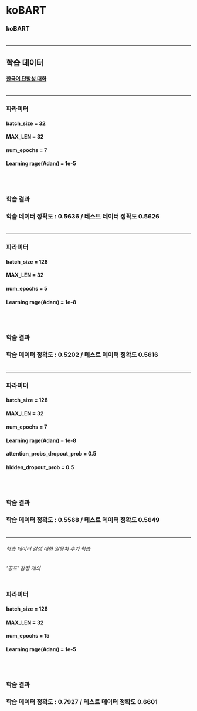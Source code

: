 


# koBART 
### koBART <br/><br/>

- - -
## 학습 데이터 
#### [한국어 단발성 대화](https://aihub.or.kr/opendata/keti-data/recognition-laguage/KETI-02-009)<br/><br/>

- - -
### 파라미터  
#### batch_size = 32
#### MAX_LEN = 32
#### num_epochs = 7
#### Learning rage(Adam) = 1e-5
<br/><br/>

### 학습 결과
### 학습 데이터 정확도 : 0.5636 / 테스트 데이터 정확도 0.5626<br/><br/>
- - -

### 파라미터  
#### batch_size = 128
#### MAX_LEN = 32
#### num_epochs = 5
#### Learning rage(Adam) = 1e-8
<br/><br/>

### 학습 결과
### 학습 데이터 정확도 : 0.5202 / 테스트 데이터 정확도 0.5616<br/><br/>
- - -

### 파라미터  
#### batch_size = 128
#### MAX_LEN = 32
#### num_epochs = 7
#### Learning rage(Adam) = 1e-8
#### attention_probs_dropout_prob = 0.5
#### hidden_dropout_prob = 0.5
<br/><br/>

### 학습 결과
### 학습 데이터 정확도 : 0.5568 / 테스트 데이터 정확도 0.5649<br/><br/>
- - -

###### 학습 데이터 감성 대화 말뭉치 추가 학습
###### '공포' 감정 제외<br/><br/>

### 파라미터  
#### batch_size = 128
#### MAX_LEN = 32
#### num_epochs = 15
#### Learning rage(Adam) = 1e-5
<br/><br/>

### 학습 결과
### 학습 데이터 정확도 : 0.7927 / 테스트 데이터 정확도 0.6601<br/><br/>

